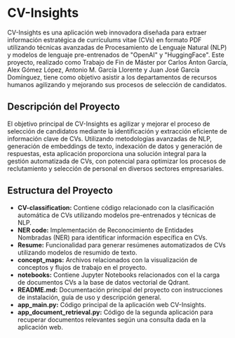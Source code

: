<!DOCTYPE html>
<html lang="es">

<head>
  <meta charset="UTF-8">
  <meta name="viewport" content="width=device-width, initial-scale=1.0">
  <title>CV-Insights</title>
</head>

<body>
  <h1>CV-Insights</h1>

  <p>CV-Insights es una aplicación web innovadora diseñada para extraer información estratégica de currículums vitae (CVs) en formato PDF utilizando técnicas avanzadas de Procesamiento de Lenguaje Natural (NLP) y modelos de lenguaje pre-entrenados de "OpenAI" y "HuggingFace". Este proyecto, realizado como Trabajo de Fin de Máster por Carlos Anton García, Alex Gómez López, Antonio M. García Llorente y Juan José García Domínguez, tiene como objetivo asistir a los departamentos de recursos humanos agilizando y mejorando sus procesos de selección de candidatos.</p>

  <h2>Descripción del Proyecto</h2>

  <p>El objetivo principal de CV-Insights es agilizar y mejorar el proceso de selección de candidatos mediante la identificación y extracción eficiente de información clave de CVs. Utilizando metodologías avanzadas de NLP, generación de embeddings de texto, indexación de datos y generación de respuestas, esta aplicación proporciona una solución integral para la gestión automatizada de CVs, con potencial para optimizar los procesos de reclutamiento y selección de personal en diversos sectores empresariales.</p>

  <h2>Estructura del Proyecto</h2>

  <ul>
    <li><strong>CV-classification:</strong> Contiene código relacionado con la clasificación automática de CVs utilizando modelos pre-entrenados y técnicas de NLP.</li>
    <li><strong>NER code:</strong> Implementación de Reconocimiento de Entidades Nombradas (NER) para identificar información específica en CVs.</li>
    <li><strong>Resume:</strong> Funcionalidad para generar resúmenes automatizados de CVs utilizando modelos de resumido de texto.</li>
    <li><strong>concept_maps:</strong> Archivos relacionados con la visualización de conceptos y flujos de trabajo en el proyecto.</li>
    <li><strong>notebooks:</strong> Contiene Jupyter Notebooks relacionados con el la carga de documentos CVs a la base de datos vectorial de Qdrant.</li>
    <li><strong>README.md:</strong> Documentación principal del proyecto con instrucciones de instalación, guía de uso y descripción general.</li>
    <li><strong>app_main.py:</strong> Código principal de la aplicación web CV-Insights.</li>
    <li><strong>app_document_retrieval.py:</strong> Código de la segunda aplicación para recuperar documentos relevantes según una consulta dada en la aplicación web.</li>
  </ul>

</body>

</html>

